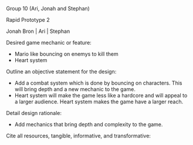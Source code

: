 Group 10 (Ari, Jonah and Stephan)

Rapid Prototype 2

Jonah Bron | Ari | Stephan

Desired game mechanic or feature:
- Mario like bouncing on enemys to kill them
- Heart system

Outline an objective statement for the design:
- Add a combat system which is done by bouncing on characters. This will bring depth and a new mechanic to the game.
- Heart system will make the game less like a hardcore and will appeal to a larger audience. Heart system makes the game have a larger reach.

Detail design rationale:
- Add mechanics that bring depth and complexity to the game.


Cite all resources, tangible, informative, and transformative:
